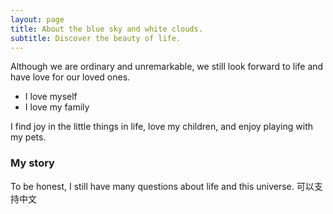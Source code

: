 ```yaml
---
layout: page
title: About the blue sky and white clouds.
subtitle: Discover the beauty of life.
---
```


Although we are ordinary and unremarkable, we still look forward to life and have love for our loved ones.

- I love myself 
- I love my family

I find joy in the little things in life, love my children, and enjoy playing with my pets.

### My story

To be honest, I still have many questions about life and this universe.
可以支持中文
